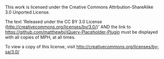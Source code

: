 This work is licensed under the Creative Commons Attribution-ShareAlike 3.0 Unported License.

The text 'Released under the CC BY 3.0 License (http://creativecommons.org/licenses/by/3.0/)' AND the link to https://github.com/matthewbj/jQuery-Placeholder-Plugin must be displayed with all copies of MPH, at all times.

To view a copy of this license, visit http://creativecommons.org/licenses/by-sa/3.0/
